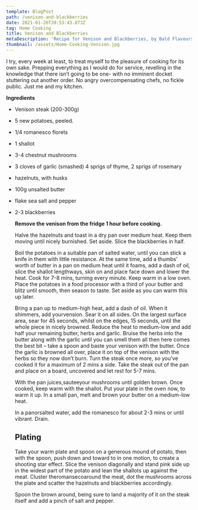 ```yaml
---
template: BlogPost
path: /venison-and-blackberries
date: 2021-01-26T20:53:43.873Z
tag: Home Cooking
title: Venison and Blackberries
metaDescription: 'Recipe for Venison and Blackberries, by Bald Flavours'
thumbnail: /assets/Home-Cooking-Venison.jpg
---
```

I try, every week at least, to treat myself to the pleasure of cooking for its own sake. Prepping everything as I would do for service, revelling in the knowledge that there isn’t going to be one- with no imminent docket stuttering out another order. No angry overcompensating chefs, no fickle public. Just me and my kitchen.

**Ingredients**

* Venison steak (200-300g)
* 5 new potatoes, peeled.
* 1/4 romanesco florets
* 1 shallot
* 3-4 chestnut mushrooms
* 3 cloves of garlic (smashed) 4 sprigs of thyme, 2 sprigs of rosemary
* hazelnuts, with husks
* 100g unsalted butter
* flake sea salt and pepper
* 2-3 blackberries



  **Remove the venison from the fridge 1 hour before cooking.**

  Halve the hazelnuts and toast in a dry pan over medium heat. Keep them moving until nicely burnished. Set aside. Slice the blackberries in half.

  Boil the potatoes in a suitable pan of salted water, until you can stick a knife in them with little resistance. At the same time, add a thumbs’ worth of butter in a pan on medium heat until it foams, add a dash of oil, slice the shallot lengthways, skin on and place face down and lower the heat. Cook for 7-8 mins, turning every minute. Keep warm in a low oven. Place the potatoes in a food processor with a third of your butter and blitz until smooth, then season to taste. Set aside as you can warm this up later.

  Bring a pan up to medium-high heat, add a dash of oil. When it shimmers, add yourvension. Sear it on all sides. On the largest surface area, sear for 45 seconds, whilst on the edges, 15 seconds, until the whole piece in nicely browned. Reduce the heat to medium-low and add half your remaining butter, herbs and garlic. Bruise the herbs into the butter along with the garlic until you can smell them all then here comes the best bit – take a spoon and baste your venison with the butter. Once the garlic is browned all over, place it on top of the venison with the herbs so they now don’t burn. Turn the steak once more, so you’ve cooked it for a maximum of 2 mins a side. Take the steak out of the pan and place on a board, uncovered and let rest for 5-7 mins.

  With the pan juices,sauteeyour mushrooms until golden brown. Once cooked, keep warm with the shallot. Put your plate in the oven now, to warm it up. In a small pan, melt and brown your butter on a medium-low heat.

  In a panorsalted water, add the romanesco for about 2-3 mins or until vibrant. Drain.

  ## **Plating**

  Take your warm plate and spoon on a generous mound of potato, then with the spoon, push down and toward to in one motion, to create a shooting star effect. Slice the venison diagonally and stand pink side up in the widest part of the potato and lean the shallots up against the meat. Cluster theromansecoaround the meat, dot the mushrooms across the plate and scatter the hazelnuts and blackberries accordingly.

  Spoon the brown around, being sure to land a majority of it on the steak itself and add a pinch of salt and pepper.
